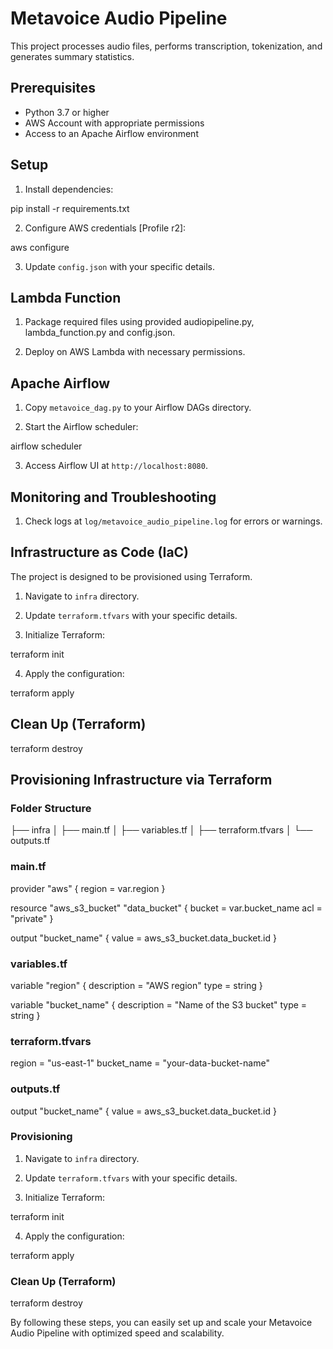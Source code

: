 # Metavoice Audio Pipeline
This project processes audio files, performs transcription, tokenization, and generates summary statistics.

## Prerequisites
- Python 3.7 or higher
- AWS Account with appropriate permissions
- Access to an Apache Airflow environment

## Setup
1. Install dependencies:

pip install -r requirements.txt

2. Configure AWS credentials [Profile r2]:

aws configure

3. Update `config.json` with your specific details.

## Lambda Function

1. Package required files using provided audiopipeline.py, lambda_function.py and config.json.

2. Deploy on AWS Lambda with necessary permissions.

## Apache Airflow

1. Copy `metavoice_dag.py` to your Airflow DAGs directory.

2. Start the Airflow scheduler:

airflow scheduler

3. Access Airflow UI at `http://localhost:8080`.

## Monitoring and Troubleshooting

1. Check logs at `log/metavoice_audio_pipeline.log` for errors or warnings.

## Infrastructure as Code (IaC)

The project is designed to be provisioned using Terraform.

1. Navigate to `infra` directory.

2. Update `terraform.tfvars` with your specific details.

3. Initialize Terraform:

terraform init

4. Apply the configuration:

terraform apply

## Clean Up (Terraform)

terraform destroy

## Provisioning Infrastructure via Terraform

### Folder Structure

├── infra
│   ├── main.tf
│   ├── variables.tf
│   ├── terraform.tfvars
│   └── outputs.tf

### main.tf

provider "aws" {
  region = var.region
}

resource "aws_s3_bucket" "data_bucket" {
  bucket = var.bucket_name
  acl    = "private"
}

output "bucket_name" {
  value = aws_s3_bucket.data_bucket.id
}

### variables.tf

variable "region" {
  description = "AWS region"
  type        = string
}

variable "bucket_name" {
  description = "Name of the S3 bucket"
  type        = string
}

### terraform.tfvars

region      = "us-east-1"
bucket_name = "your-data-bucket-name"

### outputs.tf

output "bucket_name" {
  value = aws_s3_bucket.data_bucket.id
}

### Provisioning

1. Navigate to `infra` directory.

2. Update `terraform.tfvars` with your specific details.

3. Initialize Terraform:

terraform init

4. Apply the configuration:

terraform apply

### Clean Up (Terraform)

terraform destroy

By following these steps, you can easily set up and scale your Metavoice Audio Pipeline with optimized speed and scalability.
